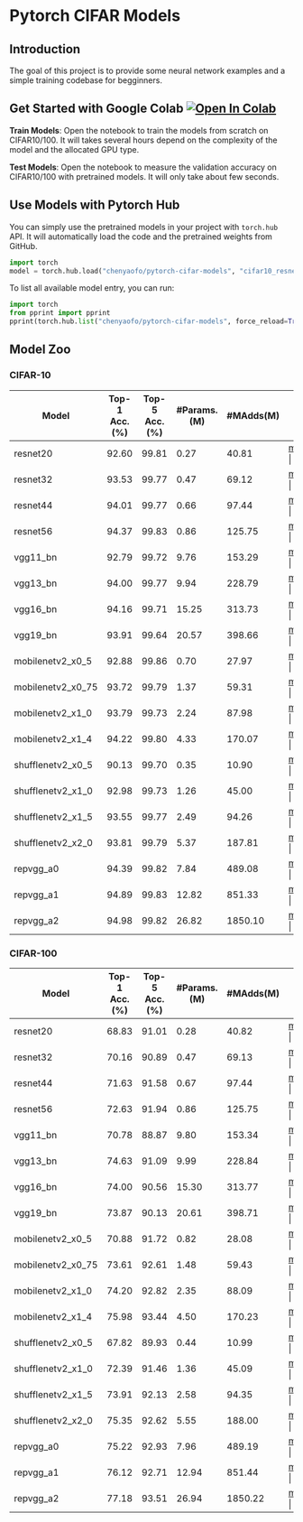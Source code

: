 # Pytorch CIFAR Models

## Introduction

The goal of this project is to provide some neural network examples and a simple training codebase for begginners.

## Get Started with Google Colab <a href="https://colab.research.google.com/github/chenyaofo/pytorch-cifar-models/blob/master/colab/start_on_colab.ipynb" target="_parent"><img src="https://colab.research.google.com/assets/colab-badge.svg" alt="Open In Colab"/></a>

**Train Models**: Open the notebook to train the models from scratch on CIFAR10/100.
It will takes several hours depend on the complexity of the model and the allocated GPU type.

**Test Models**: Open the notebook to measure the validation accuracy on CIFAR10/100 with pretrained models.
It will only take about few seconds.

## Use Models with Pytorch Hub

You can simply use the pretrained models in your project with `torch.hub` API.
It will automatically load the code and the pretrained weights from GitHub.

``` python
import torch
model = torch.hub.load("chenyaofo/pytorch-cifar-models", "cifar10_resnet20", pretrained=True)
```

To list all available model entry, you can run:

```python
import torch
from pprint import pprint
pprint(torch.hub.list("chenyaofo/pytorch-cifar-models", force_reload=True))
```


## Model Zoo

### CIFAR-10

|  Model   |  Top-1 Acc.(%) | Top-5 Acc.(%) | #Params.(M) | #MAdds(M) |                    |
|----------|----------------|---------------|-------------|-----------|--------------------|
| resnet20 | 92.60 | 99.81 | 0.27 | 40.81 | [model](https://github.com/chenyaofo/pytorch-cifar-models/releases/download/resnet/cifar10_resnet20-4118986f.pt) \| [log](https://cdn.jsdelivr.net/gh/chenyaofo/pytorch-cifar-models@logs/logs/cifar10/resnet20/default.log)
| resnet32 | 93.53 | 99.77 | 0.47 | 69.12 | [model](https://github.com/chenyaofo/pytorch-cifar-models/releases/download/resnet/cifar10_resnet32-ef93fc4d.pt) \| [log](https://cdn.jsdelivr.net/gh/chenyaofo/pytorch-cifar-models@logs/logs/cifar10/resnet32/default.log)
| resnet44 | 94.01 | 99.77 | 0.66 | 97.44 | [model](https://github.com/chenyaofo/pytorch-cifar-models/releases/download/resnet/cifar10_resnet44-2a3cabcb.pt) \| [log](https://cdn.jsdelivr.net/gh/chenyaofo/pytorch-cifar-models@logs/logs/cifar10/resnet44/default.log)
| resnet56 | 94.37 | 99.83 | 0.86 | 125.75 | [model](https://github.com/chenyaofo/pytorch-cifar-models/releases/download/resnet/cifar10_resnet56-187c023a.pt) \| [log](https://cdn.jsdelivr.net/gh/chenyaofo/pytorch-cifar-models@logs/logs/cifar10/resnet56/default.log)
| vgg11_bn | 92.79 | 99.72 | 9.76 | 153.29 | [model](https://github.com/chenyaofo/pytorch-cifar-models/releases/download/vgg/cifar10_vgg11_bn-eaeebf42.pt) \| [log](https://cdn.jsdelivr.net/gh/chenyaofo/pytorch-cifar-models@logs/logs/cifar10/vgg11_bn/default.log)
| vgg13_bn | 94.00 | 99.77 | 9.94 | 228.79 | [model](https://github.com/chenyaofo/pytorch-cifar-models/releases/download/vgg/cifar10_vgg13_bn-c01e4a43.pt) \| [log](https://cdn.jsdelivr.net/gh/chenyaofo/pytorch-cifar-models@logs/logs/cifar10/vgg13_bn/default.log)
| vgg16_bn | 94.16 | 99.71 | 15.25 | 313.73 | [model](https://github.com/chenyaofo/pytorch-cifar-models/releases/download/vgg/cifar10_vgg16_bn-6ee7ea24.pt) \| [log](https://cdn.jsdelivr.net/gh/chenyaofo/pytorch-cifar-models@logs/logs/cifar10/vgg16_bn/default.log)
| vgg19_bn | 93.91 | 99.64 | 20.57 | 398.66 | [model](https://github.com/chenyaofo/pytorch-cifar-models/releases/download/vgg/cifar10_vgg19_bn-57191229.pt) \| [log](https://cdn.jsdelivr.net/gh/chenyaofo/pytorch-cifar-models@logs/logs/cifar10/vgg19_bn/default.log)
| mobilenetv2_x0_5 | 92.88 | 99.86 | 0.70 | 27.97 | [model](https://github.com/chenyaofo/pytorch-cifar-models/releases/download/mobilenetv2/cifar10_mobilenetv2_x0_5-ca14ced9.pt) \| [log](https://cdn.jsdelivr.net/gh/chenyaofo/pytorch-cifar-models@logs/logs/cifar10/mobilenetv2_x0_5/default.log)
| mobilenetv2_x0_75 | 93.72 | 99.79 | 1.37 | 59.31 | [model](https://github.com/chenyaofo/pytorch-cifar-models/releases/download/mobilenetv2/cifar10_mobilenetv2_x0_75-a53c314e.pt) \| [log](https://cdn.jsdelivr.net/gh/chenyaofo/pytorch-cifar-models@logs/logs/cifar10/mobilenetv2_x0_75/default.log)
| mobilenetv2_x1_0 | 93.79 | 99.73 | 2.24 | 87.98 | [model](https://github.com/chenyaofo/pytorch-cifar-models/releases/download/mobilenetv2/cifar10_mobilenetv2_x1_0-fe6a5b48.pt) \| [log](https://cdn.jsdelivr.net/gh/chenyaofo/pytorch-cifar-models@logs/logs/cifar10/mobilenetv2_x1_0/default.log)
| mobilenetv2_x1_4 | 94.22 | 99.80 | 4.33 | 170.07 | [model](https://github.com/chenyaofo/pytorch-cifar-models/releases/download/mobilenetv2/cifar10_mobilenetv2_x1_4-3bbbd6e2.pt) \| [log](https://cdn.jsdelivr.net/gh/chenyaofo/pytorch-cifar-models@logs/logs/cifar10/mobilenetv2_x1_4/default.log)
| shufflenetv2_x0_5 | 90.13 | 99.70 | 0.35 | 10.90 | [model](https://github.com/chenyaofo/pytorch-cifar-models/releases/download/shufflenetv2/cifar10_shufflenetv2_x0_5-1308b4e9.pt) \| [log](https://cdn.jsdelivr.net/gh/chenyaofo/pytorch-cifar-models@logs/logs/cifar10/shufflenetv2_x0_5/default.log)
| shufflenetv2_x1_0 | 92.98 | 99.73 | 1.26 | 45.00 | [model](https://github.com/chenyaofo/pytorch-cifar-models/releases/download/shufflenetv2/cifar10_shufflenetv2_x1_0-98807be3.pt) \| [log](https://cdn.jsdelivr.net/gh/chenyaofo/pytorch-cifar-models@logs/logs/cifar10/shufflenetv2_x1_0/default.log)
| shufflenetv2_x1_5 | 93.55 | 99.77 | 2.49 | 94.26 | [model](https://github.com/chenyaofo/pytorch-cifar-models/releases/download/shufflenetv2/cifar10_shufflenetv2_x1_5-296694dd.pt) \| [log](https://cdn.jsdelivr.net/gh/chenyaofo/pytorch-cifar-models@logs/logs/cifar10/shufflenetv2_x1_5/default.log)
| shufflenetv2_x2_0 | 93.81 | 99.79 | 5.37 | 187.81 | [model](https://github.com/chenyaofo/pytorch-cifar-models/releases/download/shufflenetv2/cifar10_shufflenetv2_x2_0-ec31611c.pt) \| [log](https://cdn.jsdelivr.net/gh/chenyaofo/pytorch-cifar-models@logs/logs/cifar10/shufflenetv2_x2_0/default.log)
| repvgg_a0 | 94.39 | 99.82 | 7.84 | 489.08 | [model](https://github.com/chenyaofo/pytorch-cifar-models/releases/download/repvgg/cifar10_repvgg_a0-ef08a50e.pt) \| [log](https://cdn.jsdelivr.net/gh/chenyaofo/pytorch-cifar-models@logs/logs/cifar10/repvgg_a0/default.log)
| repvgg_a1 | 94.89 | 99.83 | 12.82 | 851.33 | [model](https://github.com/chenyaofo/pytorch-cifar-models/releases/download/repvgg/cifar10_repvgg_a1-38d2431b.pt) \| [log](https://cdn.jsdelivr.net/gh/chenyaofo/pytorch-cifar-models@logs/logs/cifar10/repvgg_a1/default.log)
| repvgg_a2 | 94.98 | 99.82 | 26.82 | 1850.10 | [model](https://github.com/chenyaofo/pytorch-cifar-models/releases/download/repvgg/cifar10_repvgg_a2-09488915.pt) \| [log](https://cdn.jsdelivr.net/gh/chenyaofo/pytorch-cifar-models@logs/logs/cifar10/repvgg_a2/default.log)

### CIFAR-100

|  Model   |  Top-1 Acc.(%) | Top-5 Acc.(%) | #Params.(M) | #MAdds(M) |                    |
|----------|----------------|---------------|-------------|-----------|--------------------|
| resnet20 | 68.83 | 91.01 | 0.28 | 40.82 | [model](https://github.com/chenyaofo/pytorch-cifar-models/releases/download/resnet/cifar100_resnet20-23dac2f1.pt) \| [log](https://cdn.jsdelivr.net/gh/chenyaofo/pytorch-cifar-models@logs/logs/cifar100/resnet20/default.log)
| resnet32 | 70.16 | 90.89 | 0.47 | 69.13 | [model](https://github.com/chenyaofo/pytorch-cifar-models/releases/download/resnet/cifar100_resnet32-84213ce6.pt) \| [log](https://cdn.jsdelivr.net/gh/chenyaofo/pytorch-cifar-models@logs/logs/cifar100/resnet32/default.log)
| resnet44 | 71.63 | 91.58 | 0.67 | 97.44 | [model](https://github.com/chenyaofo/pytorch-cifar-models/releases/download/resnet/cifar100_resnet44-ffe32858.pt) \| [log](https://cdn.jsdelivr.net/gh/chenyaofo/pytorch-cifar-models@logs/logs/cifar100/resnet44/default.log)
| resnet56 | 72.63 | 91.94 | 0.86 | 125.75 | [model](https://github.com/chenyaofo/pytorch-cifar-models/releases/download/resnet/cifar100_resnet56-f2eff4c8.pt) \| [log](https://cdn.jsdelivr.net/gh/chenyaofo/pytorch-cifar-models@logs/logs/cifar100/resnet56/default.log)
| vgg11_bn | 70.78 | 88.87 | 9.80 | 153.34 | [model](https://github.com/chenyaofo/pytorch-cifar-models/releases/download/vgg/cifar100_vgg11_bn-57d0759e.pt) \| [log](https://cdn.jsdelivr.net/gh/chenyaofo/pytorch-cifar-models@logs/logs/cifar100/vgg11_bn/default.log)
| vgg13_bn | 74.63 | 91.09 | 9.99 | 228.84 | [model](https://github.com/chenyaofo/pytorch-cifar-models/releases/download/vgg/cifar100_vgg13_bn-5ebe5778.pt) \| [log](https://cdn.jsdelivr.net/gh/chenyaofo/pytorch-cifar-models@logs/logs/cifar100/vgg13_bn/default.log)
| vgg16_bn | 74.00 | 90.56 | 15.30 | 313.77 | [model](https://github.com/chenyaofo/pytorch-cifar-models/releases/download/vgg/cifar100_vgg16_bn-7d8c4031.pt) \| [log](https://cdn.jsdelivr.net/gh/chenyaofo/pytorch-cifar-models@logs/logs/cifar100/vgg16_bn/default.log)
| vgg19_bn | 73.87 | 90.13 | 20.61 | 398.71 | [model](https://github.com/chenyaofo/pytorch-cifar-models/releases/download/vgg/cifar100_vgg19_bn-b98f7bd7.pt) \| [log](https://cdn.jsdelivr.net/gh/chenyaofo/pytorch-cifar-models@logs/logs/cifar100/vgg19_bn/default.log)
| mobilenetv2_x0_5 | 70.88 | 91.72 | 0.82 | 28.08 | [model](https://github.com/chenyaofo/pytorch-cifar-models/releases/download/mobilenetv2/cifar100_mobilenetv2_x0_5-9f915757.pt) \| [log](https://cdn.jsdelivr.net/gh/chenyaofo/pytorch-cifar-models@logs/logs/cifar100/mobilenetv2_x0_5/default.log)
| mobilenetv2_x0_75 | 73.61 | 92.61 | 1.48 | 59.43 | [model](https://github.com/chenyaofo/pytorch-cifar-models/releases/download/mobilenetv2/cifar100_mobilenetv2_x0_75-9ab3e178.pt) \| [log](https://cdn.jsdelivr.net/gh/chenyaofo/pytorch-cifar-models@logs/logs/cifar100/mobilenetv2_x0_75/default.log)
| mobilenetv2_x1_0 | 74.20 | 92.82 | 2.35 | 88.09 | [model](https://github.com/chenyaofo/pytorch-cifar-models/releases/download/mobilenetv2/cifar100_mobilenetv2_x1_0-1311f9ff.pt) \| [log](https://cdn.jsdelivr.net/gh/chenyaofo/pytorch-cifar-models@logs/logs/cifar100/mobilenetv2_x1_0/default.log)
| mobilenetv2_x1_4 | 75.98 | 93.44 | 4.50 | 170.23 | [model](https://github.com/chenyaofo/pytorch-cifar-models/releases/download/mobilenetv2/cifar100_mobilenetv2_x1_4-8a269f5e.pt) \| [log](https://cdn.jsdelivr.net/gh/chenyaofo/pytorch-cifar-models@logs/logs/cifar100/mobilenetv2_x1_4/default.log)
| shufflenetv2_x0_5 | 67.82 | 89.93 | 0.44 | 10.99 | [model](https://github.com/chenyaofo/pytorch-cifar-models/releases/download/shufflenetv2/cifar100_shufflenetv2_x0_5-1977720f.pt) \| [log](https://cdn.jsdelivr.net/gh/chenyaofo/pytorch-cifar-models@logs/logs/cifar100/shufflenetv2_x0_5/default.log)
| shufflenetv2_x1_0 | 72.39 | 91.46 | 1.36 | 45.09 | [model](https://github.com/chenyaofo/pytorch-cifar-models/releases/download/shufflenetv2/cifar100_shufflenetv2_x1_0-9ae22beb.pt) \| [log](https://cdn.jsdelivr.net/gh/chenyaofo/pytorch-cifar-models@logs/logs/cifar100/shufflenetv2_x1_0/default.log)
| shufflenetv2_x1_5 | 73.91 | 92.13 | 2.58 | 94.35 | [model](https://github.com/chenyaofo/pytorch-cifar-models/releases/download/shufflenetv2/cifar100_shufflenetv2_x1_5-e2c85ad8.pt) \| [log](https://cdn.jsdelivr.net/gh/chenyaofo/pytorch-cifar-models@logs/logs/cifar100/shufflenetv2_x1_5/default.log)
| shufflenetv2_x2_0 | 75.35 | 92.62 | 5.55 | 188.00 | [model](https://github.com/chenyaofo/pytorch-cifar-models/releases/download/shufflenetv2/cifar100_shufflenetv2_x2_0-e7e584cd.pt) \| [log](https://cdn.jsdelivr.net/gh/chenyaofo/pytorch-cifar-models@logs/logs/cifar100/shufflenetv2_x2_0/default.log)
| repvgg_a0 | 75.22 | 92.93 | 7.96 | 489.19 | [model](https://github.com/chenyaofo/pytorch-cifar-models/releases/download/repvgg/cifar100_repvgg_a0-2df1edd0.pt) \| [log](https://cdn.jsdelivr.net/gh/chenyaofo/pytorch-cifar-models@logs/logs/cifar100/repvgg_a0/default.log)
| repvgg_a1 | 76.12 | 92.71 | 12.94 | 851.44 | [model](https://github.com/chenyaofo/pytorch-cifar-models/releases/download/repvgg/cifar100_repvgg_a1-c06b21a7.pt) \| [log](https://cdn.jsdelivr.net/gh/chenyaofo/pytorch-cifar-models@logs/logs/cifar100/repvgg_a1/default.log)
| repvgg_a2 | 77.18 | 93.51 | 26.94 | 1850.22 | [model](https://github.com/chenyaofo/pytorch-cifar-models/releases/download/repvgg/cifar100_repvgg_a2-8e71b1f8.pt) \| [log](https://cdn.jsdelivr.net/gh/chenyaofo/pytorch-cifar-models@logs/logs/cifar100/repvgg_a2/default.log)

